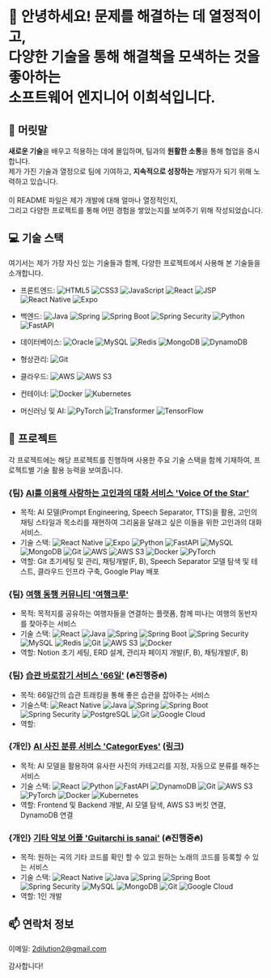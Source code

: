 # 👋 안녕하세요! 문제를 해결하는 데 열정적이고,<br>다양한 기술을 통해 해결책을 모색하는 것을 좋아하는<br>소프트웨어 엔지니어 이희석입니다.

## 📝 머릿말
**새로운 기술**을 배우고 적용하는 데에 몰입하며, 팀과의 **원활한 소통**을 통해 협업을 중시합니다. <br>
제가 가진 기술과 열정으로 팀에 기여하고, **지속적으로 성장하는** 개발자가 되기 위해 노력하고 있습니다. <br><br>
이 README 파일은 제가 개발에 대해 얼마나 열정적인지,<br>그리고 다양한 프로젝트를 통해 어떤 경험을 쌓았는지를 보여주기 위해 작성되었습니다.

## 💻 기술 스택
여기서는 제가 가장 자신 있는 기술들과 함께, 다양한 프로젝트에서 사용해 본 기술들을 소개합니다.

- 프론트엔드:  ![HTML5](https://img.shields.io/badge/-HTML5-E34F26?logo=html5&logoColor=white) ![CSS3](https://img.shields.io/badge/-CSS3-1572B6?logo=css3&logoColor=white) ![JavaScript](https://img.shields.io/badge/-JavaScript-F7DF1E?logo=javascript&logoColor=black) ![React](https://img.shields.io/badge/-React-61DAFB?logo=react&logoColor=black) ![JSP](https://img.shields.io/badge/-JSP-007396?logo=java&logoColor=white) ![React Native](https://img.shields.io/badge/-React_Native-61DAFB?logo=react&logoColor=white) ![Expo](https://img.shields.io/badge/-Expo-000020?logo=expo&logoColor=white)

- 백엔드:  ![Java](https://img.shields.io/badge/-Java-007396?logo=java&logoColor=white) ![Spring](https://img.shields.io/badge/-Spring-6DB33F?logo=spring&logoColor=white) ![Spring Boot](https://img.shields.io/badge/-Spring_Boot-6DB33F?logo=spring-boot&logoColor=white) ![Spring Security](https://img.shields.io/badge/-Spring_Security-6DB33F?logo=spring&logoColor=white) ![Python](https://img.shields.io/badge/-Python-3776AB?logo=python&logoColor=white) ![FastAPI](https://img.shields.io/badge/-FastAPI-009688?logo=fastapi&logoColor=white)

- 데이터베이스: ![Oracle](https://img.shields.io/badge/-Oracle-F80000?logo=oracle&logoColor=white) ![MySQL](https://img.shields.io/badge/-MySQL-4479A1?logo=mysql&logoColor=white) ![Redis](https://img.shields.io/badge/-Redis-DC382D?logo=redis&logoColor=white)
 ![MongoDB](https://img.shields.io/badge/-MongoDB-47A248?logo=mongodb&logoColor=white) ![DynamoDB](https://img.shields.io/badge/-DynamoDB-4053D6?logo=amazon-dynamodb&logoColor=white)

- 형상관리: ![Git](https://img.shields.io/badge/-Git-F05032?logo=git&logoColor=white)

- 클라우드: ![AWS](https://img.shields.io/badge/-AWS-232F3E?logo=amazon-aws&logoColor=white) ![AWS S3](https://img.shields.io/badge/-AWS_S3-569A31?logo=amazon-s3&logoColor=white)

- 컨테이너:  ![Docker](https://img.shields.io/badge/-Docker-2496ED?logo=docker&logoColor=white) ![Kubernetes](https://img.shields.io/badge/-Kubernetes-326CE5?logo=kubernetes&logoColor=white)

- 머신러닝 및 AI:  ![PyTorch](https://img.shields.io/badge/-PyTorch-EE4C2C?logo=pytorch&logoColor=white) ![Transformer](https://img.shields.io/badge/-Transformer-B31B1B?logo=transformer&logoColor=white) ![TensorFlow](https://img.shields.io/badge/-TensorFlow-FF6F00?logo=tensorflow&logoColor=white)

<!-- [![GitHub Streak](https://github-readme-streak-stats.herokuapp.com?user=2dilution2&hide_border=%EA%B1%B0%EC%A7%93&border_radius=4&locale=ko)](https://git.io/streak-stats)
[![Top Langs](https://github-readme-stats.vercel.app/api/top-langs/?username=2dilution2&layout=compact&theme=material-palenight&langs_count=20)](https://github.com/anuraghazra/github-readme-stats)
![Anurag's GitHub stats](https://github-readme-stats.vercel.app/api?username=2dilution2&theme=shadow_green&show_icons=true) -->

## 🚀 프로젝트
각 프로젝트에는 해당 프로젝트를 진행하며 사용한 주요 기술 스택을 함께 기재하여, 프로젝트별 기술 활용 능력을 보여줍니다.

### {팀} [AI를 이용해 사랑하는 고인과의 대화 서비스 'Voice Of the Star'](https://github.com/Think-Tank-6/Voice-Of-the-Star)
- 목적: AI 모델(Prompt Engineering, Speech Separator, TTS)을 활용, 고인의 채팅 스타일과 목소리를 재현하여 그리움을 달래고 싶은 이들을 위한 고인과의 대화 서비스.
- 기술 스택:  ![React Native](https://img.shields.io/badge/-React_Native-61DAFB?logo=react&logoColor=white) ![Expo](https://img.shields.io/badge/-Expo-000020?logo=expo&logoColor=white) ![Python](https://img.shields.io/badge/-Python-3776AB?logo=python&logoColor=white) ![FastAPI](https://img.shields.io/badge/-FastAPI-009688?logo=fastapi&logoColor=white) ![MySQL](https://img.shields.io/badge/-MySQL-4479A1?logo=mysql&logoColor=white) ![MongoDB](https://img.shields.io/badge/-MongoDB-47A248?logo=mongodb&logoColor=white) ![Git](https://img.shields.io/badge/-Git-F05032?logo=git&logoColor=white) ![AWS](https://img.shields.io/badge/-AWS-232F3E?logo=amazon-aws&logoColor=white) ![AWS S3](https://img.shields.io/badge/-AWS_S3-569A31?logo=amazon-s3&logoColor=white) ![Docker](https://img.shields.io/badge/-Docker-2496ED?logo=docker&logoColor=white) ![PyTorch](https://img.shields.io/badge/-PyTorch-EE4C2C?logo=pytorch&logoColor=white) 
- 역할: Git 초기세팅 및 관리, 채팅개발(F, B), Speech Separator 모델 탐색 및 테스트, 클라우드 인프라 구축, Google Play 배포

### {팀} [여행 동행 커뮤니티 '여행크루'](https://github.com/CRUDE-HI/travel-crew-server)
- 목적: 목적지를 공유하는 여행자들을 연결하는 플랫폼, 함께 떠나는 여행의 동반자를 찾아주는 서비스
- 기술 스택: ![React](https://img.shields.io/badge/-React-61DAFB?logo=react&logoColor=black) ![Java](https://img.shields.io/badge/-Java-007396?logo=java&logoColor=white) ![Spring](https://img.shields.io/badge/-Spring-6DB33F?logo=spring&logoColor=white) ![Spring Boot](https://img.shields.io/badge/-Spring_Boot-6DB33F?logo=spring-boot&logoColor=white) ![Spring Security](https://img.shields.io/badge/-Spring_Security-6DB33F?logo=spring&logoColor=white) ![MySQL](https://img.shields.io/badge/-MySQL-4479A1?logo=mysql&logoColor=white) ![Redis](https://img.shields.io/badge/-Redis-DC382D?logo=redis&logoColor=white) ![Git](https://img.shields.io/badge/-Git-F05032?logo=git&logoColor=white) ![AWS S3](https://img.shields.io/badge/-AWS_S3-569A31?logo=amazon-s3&logoColor=white) ![Docker](https://img.shields.io/badge/-Docker-2496ED?logo=docker&logoColor=white)
- 역할: Notion 초기 세팅, ERD 설계, 관리자 페이지 개발(F, B), 채팅개발(F, B)

### {팀} [습관 바로잡기 서비스 '66일'](https://github.com/ThinkTank-Unit/66Days-server) (🔥진행중🔥)
- 목적: 66일간의 습관 트래킹을 통해 좋은 습관을 잡아주는 서비스
- 기술스택:  ![React Native](https://img.shields.io/badge/-React_Native-61DAFB?logo=react&logoColor=white) ![Java](https://img.shields.io/badge/-Java-007396?logo=java&logoColor=white) ![Spring](https://img.shields.io/badge/-Spring-6DB33F?logo=spring&logoColor=white) ![Spring Boot](https://img.shields.io/badge/-Spring_Boot-6DB33F?logo=spring-boot&logoColor=white) ![Spring Security](https://img.shields.io/badge/-Spring_Security-6DB33F?logo=spring&logoColor=white) ![PostgreSQL](https://img.shields.io/badge/-PostgreSQL-336791?logo=postgresql&logoColor=white) ![Git](https://img.shields.io/badge/-Git-F05032?logo=git&logoColor=white) ![Google Cloud](https://img.shields.io/badge/-Google_Cloud-4285F4?logo=google-cloud&logoColor=white)
- 역할: 

### {개인} [AI 사진 분류 서비스 'CategorEyes'](https://github.com/2dilution2/CategorEyes) ([링크](http://categoreyes.com))
- 목적: AI 모델을 활용하여 유사한 사진의 카테고리를 지정, 자동으로 분류를 해주는 서비스
- 기술 스택: ![React](https://img.shields.io/badge/-React-61DAFB?logo=react&logoColor=black) ![Python](https://img.shields.io/badge/-Python-3776AB?logo=python&logoColor=white) ![FastAPI](https://img.shields.io/badge/-FastAPI-009688?logo=fastapi&logoColor=white) ![DynamoDB](https://img.shields.io/badge/-DynamoDB-4053D6?logo=amazon-dynamodb&logoColor=white) ![Git](https://img.shields.io/badge/-Git-F05032?logo=git&logoColor=white) ![AWS S3](https://img.shields.io/badge/-AWS_S3-569A31?logo=amazon-s3&logoColor=white) ![PyTorch](https://img.shields.io/badge/-PyTorch-EE4C2C?logo=pytorch&logoColor=white)  ![Docker](https://img.shields.io/badge/-Docker-2496ED?logo=docker&logoColor=white) ![Kubernetes](https://img.shields.io/badge/-Kubernetes-326CE5?logo=kubernetes&logoColor=white)
- 역할: Frontend 및 Backend 개발, AI 모델 탐색, AWS S3 버킷 연결, DynamoDB 연결

### {개인} [기타 악보 어플 'Guitarchi is sanai'](https://github.com/2dilution2/Guitarchi-is-sanai) (🔥진행중🔥)
- 목적: 원하는 곡의 기타 코드를 확인 할 수 있고 원하는 노래의 코드를 등록할 수 있는 서비스
- 기술 스택: ![React Native](https://img.shields.io/badge/-React_Native-61DAFB?logo=react&logoColor=white) ![Java](https://img.shields.io/badge/-Java-007396?logo=java&logoColor=white) ![Spring](https://img.shields.io/badge/-Spring-6DB33F?logo=spring&logoColor=white) ![Spring Boot](https://img.shields.io/badge/-Spring_Boot-6DB33F?logo=spring-boot&logoColor=white) ![Spring Security](https://img.shields.io/badge/-Spring_Security-6DB33F?logo=spring&logoColor=white) ![MySQL](https://img.shields.io/badge/-MySQL-4479A1?logo=mysql&logoColor=white) ![MongoDB](https://img.shields.io/badge/-MongoDB-47A248?logo=mongodb&logoColor=white) ![Git](https://img.shields.io/badge/-Git-F05032?logo=git&logoColor=white) ![Google Cloud](https://img.shields.io/badge/-Google_Cloud-4285F4?logo=google-cloud&logoColor=white)
- 역할: 1인 개발


## 📫 연락처 정보
이메일: 2dilution2@gmail.com

감사합니다!

